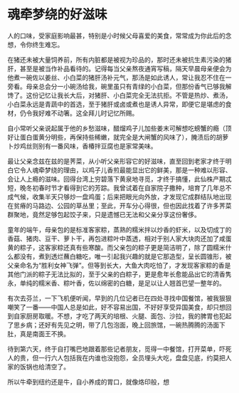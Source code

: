 # 魂牵梦绕的好滋味

人的口味，受家庭影响最甚，特别是小时候父母喜爱的美食，常常成为你此后的念想，令你终生难忘。 

在猪还未被大量饲养前，所有内脏都是被视为珍品的，那时还未被抗生素污染的猪肝，甚至是被当作补品看待的。记得每当父亲熬夜通宵写稿，隔天早晨母亲便会为他煮一碗佐以姜丝、小白菜的猪肝汤补元气，那汤是如此诱人，常让我忍不住在一旁看。母亲总会分一小碗汤给我，碗里虽只有青绿的小白菜，但那份香气已够我解馋了。这份记忆让我长大后，对猪肝、小白菜完全无法抗拒。不管是热炒、煮汤，小白菜永远是青蔬中的首选，至于猪肝或卤或煮也是诱人异常，即便它是堪虑的食材，仍令我好难不动箸。这全拜儿时记忆所赐。 

自小常听父亲说起属于他的乡愁滋味，醋熘鸡子儿加些姜末可解想吃螃蟹的瘾（顶好让蛋白蛋黄分明些，再保持些稀嫩，就完全是大闸蟹的风味了），腌渍后的胡萝卜炒鸡丝则别有一番风味，香椿拌豆腐也是家常美味。 

最让父亲念兹在兹的是荠菜，从小听父亲形容它的好滋味，直至回到老家才终于明白它令人魂牵梦绕的理由，以鸡子儿香煎最能显出它的鲜美，那是一种难以形容、会让人上瘾的滋味。回得台湾上穷碧落下黄泉地寻觅，才终于搞懂，此仙株产期忒短，晚冬初春时节才看得到它的芳踪。我曾试着在自家院子撒种，培育了几年总不成气候，收集半天只够炒一盘鸡蛋；后来把眼光向外放，才发现它成群结队地出现在贫瘠的马路边、公园的草丛里；至此，开车分心得很，但也因此找着了许多荠菜群聚地，竟然足够包起饺子来，只是遗憾已无法和父亲分享这份奢侈。 

童年的端午，母亲包的是标准客家粽，蒸熟的糯米拌以炒香的虾米，以及切成丁的香菇、猪肉、豆干、萝卜干，再包进粽叶中蒸透，相对于别人家大块肉还加了咸蛋黄的粽子，这客家粽还真有些寒酸。而父亲包的粽子更是简洁明了，除了圆糯米什么都没有，煮到透烂蘸白糖吃，唯一引起我兴趣的就是它那造型，呈长圆锥形，被父亲命名为“胜利女神飞弹”。但等到长大，大鱼大肉吃怕了，才发现客家粽的香是其他门派的粽子无法比拟的，至于父亲的白粽子，更是愈年长愈能品出它的清香隽永，单纯的糯米香、粽叶香，佐以绵密的白糖，是足以让人翘首巴望一整年的。 

有次去芬兰，一下飞机便听闻，早到的几位记者已在四处寻找中国餐馆，被我狠狠嘲笑了一番——中国人总是如此，好不容易出国，不好好享受异国美食，却只想回到自家厨房取暖。不想，才吃了两天的培根、火腿、面包、沙拉，我的脾胃也犯起了思乡病；还好有先见之明，带了几包泡面，晚上回旅馆，一碗热腾腾的汤面下肚，真是南面王不换。 

待到第六天，终于自打嘴巴地跟着那些记者朋友，觅得一中餐馆，打开菜单，吓死人的贵，但一行六人包括我在内谁也没抱怨，全员埋头大吃，盘盘见底，约莫把人家的饭锅也给清空了。 

所以牛牵到纽约还是牛，自小养成的胃口，就像烙印般，想